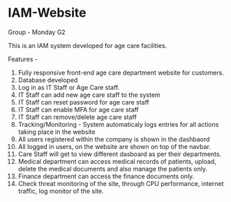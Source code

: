# IAM-Website
Group - Monday G2

This is an IAM system developed for age care facilities.

Features - 
 1. Fully responsive front-end age care department website for customers.
 2. Database developed 
 3. Log in as IT Staff or Age Care staff.
 4. IT Staff can add new age care staff to the system
 5. IT Staff can reset password for age care staff 
 6. IT Staff can enable MFA for age care staff
 7. IT Staff can remove/delete age care staff
 8. Tracking/Monitoring - System automaticaly logs entries for all actions taking place in the website
 9. All users registered within the company is shown in the dashbaord
 10. All logged in users, on the website are shown on top of the navbar.
 11. Care Staff will get to view different dasboard as per their departments.
 12. Medical department can access medical records of patients, upload, delete the medical documents and also manage the patients only.
 13. Finance department can access the finance documents only.
 14. Check threat monitoring of the site, through CPU performance, internet traffic, log monitor of the site.
